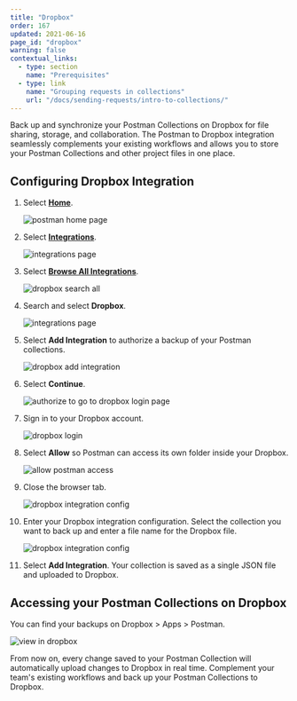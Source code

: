 ```yaml
---
title: "Dropbox"
order: 167
updated: 2021-06-16
page_id: "dropbox"
warning: false
contextual_links:
  - type: section
    name: "Prerequisites"
  - type: link
    name: "Grouping requests in collections"
    url: "/docs/sending-requests/intro-to-collections/"
---
```


Back up and synchronize your Postman Collections on Dropbox for file sharing, storage, and collaboration. The Postman to Dropbox integration seamlessly complements your existing workflows and allows you to store your Postman Collections and other project files in one place.

## Configuring Dropbox Integration

1. Select **[Home](https://go.postman.co/home)**.

    ![postman home page](https://assets.postman.com/postman-docs/dropbox-home.jpg)

1. Select **[Integrations](https://go.postman.co/integrations)**.

    ![integrations page](https://assets.postman.com/postman-docs/dropbox-integrations.jpg)

1. Select **[Browse All Integrations](https://go.postman.co/integrations/browse?category=all)**.

    ![dropbox search all](https://assets.postman.com/postman-docs/dropbox-search-all.jpg)

1. Search and select **Dropbox**.

    ![integrations page](https://assets.postman.com/postman-docs/dropbox-integrations.jpg)

1. Select **Add Integration** to authorize a backup of your Postman collections.

    ![dropbox add integration](https://assets.postman.com/postman-docs/dropbox-add-integration.jpg)

1. Select **Continue**.

    ![authorize to go to dropbox login page](https://assets.postman.com/postman-docs/dropbox-warning.jpg)

1. Sign in to your Dropbox account.

    ![dropbox login](https://assets.postman.com/postman-docs/dropbox-login.jpg)

1. Select **Allow** so Postman can access its own folder inside your Dropbox.

    ![allow postman access](https://assets.postman.com/postman-docs/dropbox-allow.jpg)

1. Close the browser tab.

    ![dropbox integration config](https://assets.postman.com/postman-docs/dropbox-authorized.jpg)

1. Enter your Dropbox integration configuration. Select the collection you want to back up and enter a file name for the Dropbox file.

    ![dropbox integration config](https://assets.postman.com/postman-docs/dropbox-save-config.jpg)

1. Select **Add Integration**. Your collection is saved as a single JSON file and uploaded to Dropbox.

## Accessing your Postman Collections on Dropbox

You can find your backups on Dropbox > Apps > Postman.

  ![view in dropbox](https://assets.postman.com/postman-docs/dropbox_view.jpg)

From now on, every change saved to your Postman Collection will automatically upload changes to Dropbox in real time. Complement your team's existing workflows and back up your Postman Collections to Dropbox.
